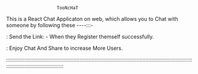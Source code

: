                        TooNcHaT

This is a React Chat Applicaton on web, which allows you to Chat with someone by following these ----:::-

: Send the Link: - When they Register themself successfully.

: Enjoy Chat And Share to increase More Users.

::::::::::::::::::::::::::::::::::::::::::::::::::::::::::::::::::::::::::::::::::::::::::::::::::::::::::::::::::::::::::::::::::::::::::::::::::::::::::::::::::

